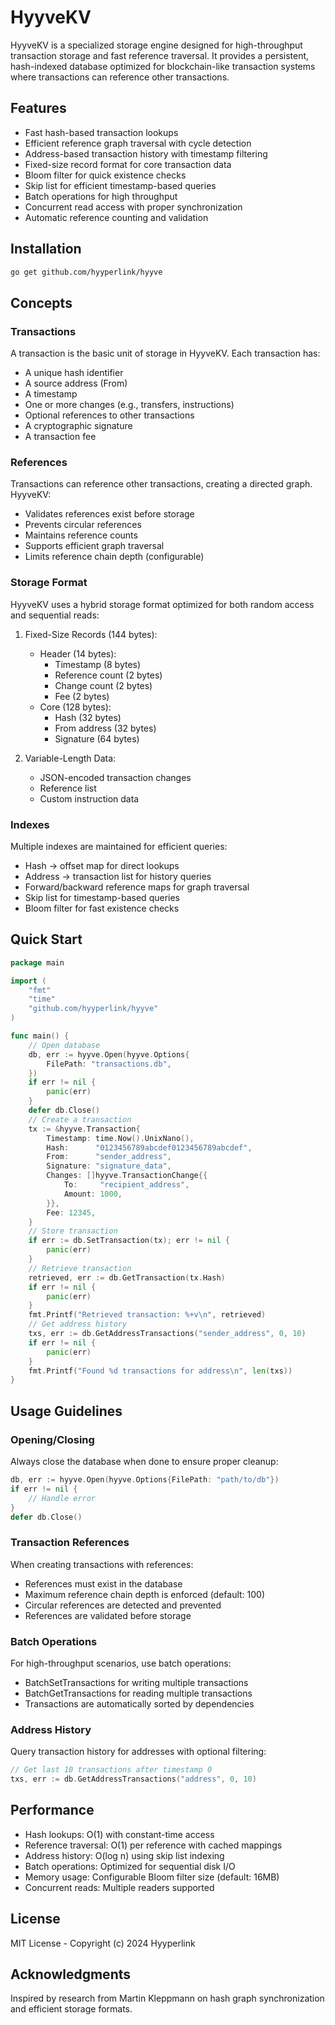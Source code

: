# HyyveKV

HyyveKV is a specialized storage engine designed for high-throughput transaction storage and fast reference traversal. It provides a persistent, hash-indexed database optimized for blockchain-like transaction systems where transactions can reference other transactions.

## Features

- Fast hash-based transaction lookups
- Efficient reference graph traversal with cycle detection
- Address-based transaction history with timestamp filtering
- Fixed-size record format for core transaction data
- Bloom filter for quick existence checks
- Skip list for efficient timestamp-based queries
- Batch operations for high throughput
- Concurrent read access with proper synchronization
- Automatic reference counting and validation

## Installation
```bash
go get github.com/hyyperlink/hyyve
```

## Concepts

### Transactions
A transaction is the basic unit of storage in HyyveKV. Each transaction has:
- A unique hash identifier
- A source address (From)
- A timestamp
- One or more changes (e.g., transfers, instructions)
- Optional references to other transactions
- A cryptographic signature
- A transaction fee

### References
Transactions can reference other transactions, creating a directed graph. HyyveKV:
- Validates references exist before storage
- Prevents circular references
- Maintains reference counts
- Supports efficient graph traversal
- Limits reference chain depth (configurable)

### Storage Format
HyyveKV uses a hybrid storage format optimized for both random access and sequential reads:

1. Fixed-Size Records (144 bytes):
   - Header (14 bytes):
     * Timestamp (8 bytes)
     * Reference count (2 bytes)
     * Change count (2 bytes)
     * Fee (2 bytes)
   - Core (128 bytes):
     * Hash (32 bytes)
     * From address (32 bytes)
     * Signature (64 bytes)

2. Variable-Length Data:
   - JSON-encoded transaction changes
   - Reference list
   - Custom instruction data

### Indexes
Multiple indexes are maintained for efficient queries:
- Hash → offset map for direct lookups
- Address → transaction list for history queries
- Forward/backward reference maps for graph traversal
- Skip list for timestamp-based queries
- Bloom filter for fast existence checks

## Quick Start

```go
package main

import (
    "fmt"
    "time"
    "github.com/hyyperlink/hyyve"
)

func main() {
	// Open database
	db, err := hyyve.Open(hyyve.Options{
		FilePath: "transactions.db",
	})
	if err != nil {
		panic(err)
	}
	defer db.Close()
	// Create a transaction
	tx := &hyyve.Transaction{
		Timestamp: time.Now().UnixNano(),
		Hash:      "0123456789abcdef0123456789abcdef",
		From:      "sender_address",
		Signature: "signature_data",
		Changes: []hyyve.TransactionChange{{
			To:     "recipient_address",
			Amount: 1000,
		}},
		Fee: 12345,
	}
	// Store transaction
	if err := db.SetTransaction(tx); err != nil {
		panic(err)
	}
	// Retrieve transaction
	retrieved, err := db.GetTransaction(tx.Hash)
	if err != nil {
		panic(err)
	}
	fmt.Printf("Retrieved transaction: %+v\n", retrieved)
	// Get address history
	txs, err := db.GetAddressTransactions("sender_address", 0, 10)
	if err != nil {
		panic(err)
	}
	fmt.Printf("Found %d transactions for address\n", len(txs))
}

```
## Usage Guidelines

### Opening/Closing
Always close the database when done to ensure proper cleanup:
```go
db, err := hyyve.Open(hyyve.Options{FilePath: "path/to/db"})
if err != nil {
    // Handle error
}
defer db.Close()
```

### Transaction References
When creating transactions with references:
- References must exist in the database
- Maximum reference chain depth is enforced (default: 100)
- Circular references are detected and prevented
- References are validated before storage

### Batch Operations
For high-throughput scenarios, use batch operations:
- BatchSetTransactions for writing multiple transactions
- BatchGetTransactions for reading multiple transactions
- Transactions are automatically sorted by dependencies

### Address History
Query transaction history for addresses with optional filtering:
```go
// Get last 10 transactions after timestamp 0
txs, err := db.GetAddressTransactions("address", 0, 10)
```

## Performance

- Hash lookups: O(1) with constant-time access
- Reference traversal: O(1) per reference with cached mappings
- Address history: O(log n) using skip list indexing
- Batch operations: Optimized for sequential disk I/O
- Memory usage: Configurable Bloom filter size (default: 16MB)
- Concurrent reads: Multiple readers supported

## License

MIT License - Copyright (c) 2024 Hyyperlink

## Acknowledgments

Inspired by research from Martin Kleppmann on hash graph synchronization and efficient storage formats.